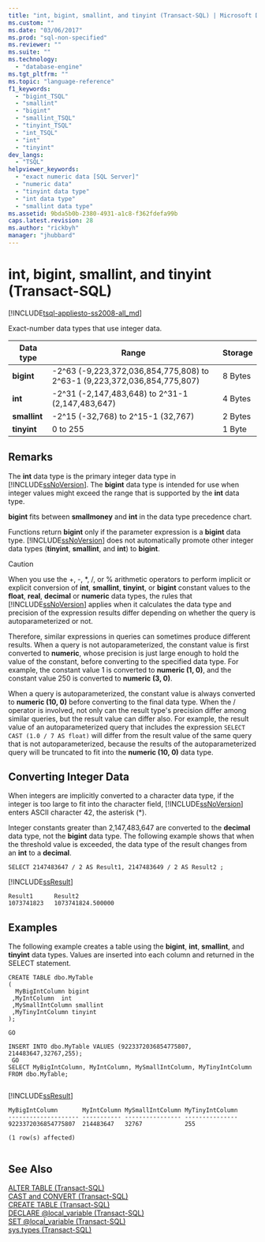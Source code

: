 ```yaml
---
title: "int, bigint, smallint, and tinyint (Transact-SQL) | Microsoft Docs"
ms.custom: ""
ms.date: "03/06/2017"
ms.prod: "sql-non-specified"
ms.reviewer: ""
ms.suite: ""
ms.technology: 
  - "database-engine"
ms.tgt_pltfrm: ""
ms.topic: "language-reference"
f1_keywords: 
  - "bigint_TSQL"
  - "smallint"
  - "bigint"
  - "smallint_TSQL"
  - "tinyint_TSQL"
  - "int_TSQL"
  - "int"
  - "tinyint"
dev_langs: 
  - "TSQL"
helpviewer_keywords: 
  - "exact numeric data [SQL Server]"
  - "numeric data"
  - "tinyint data type"
  - "int data type"
  - "smallint data type"
ms.assetid: 9bda5b0b-2380-4931-a1c8-f362fdefa99b
caps.latest.revision: 28
ms.author: "rickbyh"
manager: "jhubbard"
---
```

# int, bigint, smallint, and tinyint (Transact-SQL)
[!INCLUDE[tsql-appliesto-ss2008-all_md](../../a9retired/includes/tsql-appliesto-ss2008-all-md.md)]

  Exact-number data types that use integer data.  
  
|Data type|Range|Storage|  
|---------------|-----------|-------------|  
|**bigint**|-2^63 (-9,223,372,036,854,775,808) to 2^63-1 (9,223,372,036,854,775,807)|8 Bytes|  
|**int**|-2^31 (-2,147,483,648) to 2^31-1 (2,147,483,647)|4 Bytes|  
|**smallint**|-2^15 (-32,768) to 2^15-1 (32,767)|2 Bytes|  
|**tinyint**|0 to 255|1 Byte|  
  
## Remarks  
 The **int** data type is the primary integer data type in [!INCLUDE[ssNoVersion](../../a9notintoc/includes/ssnoversion-md.md)]. The **bigint** data type is intended for use when integer values might exceed the range that is supported by the **int** data type.  
  
 **bigint** fits between **smallmoney** and **int** in the data type precedence chart.  
  
 Functions return **bigint** only if the parameter expression is a **bigint** data type. [!INCLUDE[ssNoVersion](../../a9notintoc/includes/ssnoversion-md.md)] does not automatically promote other integer data types (**tinyint**, **smallint**, and **int**) to **bigint**.  
  
> [!CAUTION]  
>  When you use the +, -, \*, /, or % arithmetic operators to perform implicit or explicit conversion of **int**, **smallint**, **tinyint**, or **bigint** constant values to the **float**, **real**, **decimal** or **numeric** data types, the rules that [!INCLUDE[ssNoVersion](../../a9notintoc/includes/ssnoversion-md.md)] applies when it calculates the data type and precision of the expression results differ depending on whether the query is autoparameterized or not.  
>   
>  Therefore, similar expressions in queries can sometimes produce different results. When a query is not autoparameterized, the constant value is first converted to **numeric**, whose precision is just large enough to hold the value of the constant, before converting to the specified data type. For example, the constant value 1 is converted to **numeric (1, 0)**, and the constant value 250 is converted to **numeric (3, 0)**.  
>   
>  When a query is autoparameterized, the constant value is always converted to **numeric (10, 0)** before converting to the final data type. When the / operator is involved, not only can the result type's precision differ among similar queries, but the result value can differ also. For example, the result value of an autoparameterized query that includes the expression `SELECT CAST (1.0 / 7 AS float)` will differ from the result value of the same query that is not autoparameterized, because the results of the autoparameterized query will be truncated to fit into the **numeric (10, 0)** data type.  
  
##  <a name="_integer"></a> Converting Integer Data  
 When integers are implicitly converted to a character data type, if the integer is too large to fit into the character field, [!INCLUDE[ssNoVersion](../../a9notintoc/includes/ssnoversion-md.md)] enters ASCII character 42, the asterisk (*).  
  
 Integer constants greater than 2,147,483,647 are converted to the **decimal** data type, not the **bigint** data type. The following example shows that when the threshold value is exceeded, the data type of the result changes from an **int** to a **decimal**.  
  
```  
SELECT 2147483647 / 2 AS Result1, 2147483649 / 2 AS Result2 ;  
```  
  
 [!INCLUDE[ssResult](../../relational-databases/includes/ssresult-md.md)]  
  
```  
Result1      Result2  
1073741823   1073741824.500000  
```  
  
## Examples  
 The following example creates a table using the **bigint**, **int**, **smallint**, and **tinyint** data types. Values are inserted into each column and returned in the SELECT statement.  
  
```  
CREATE TABLE dbo.MyTable  
(  
  MyBigIntColumn bigint  
 ,MyIntColumn  int  
 ,MySmallIntColumn smallint  
 ,MyTinyIntColumn tinyint  
);  
  
GO  
  
INSERT INTO dbo.MyTable VALUES (9223372036854775807, 214483647,32767,255);  
 GO  
SELECT MyBigIntColumn, MyIntColumn, MySmallIntColumn, MyTinyIntColumn  
FROM dbo.MyTable;  
  
```  
  
 [!INCLUDE[ssResult](../../relational-databases/includes/ssresult-md.md)]  
  
```  
MyBigIntColumn       MyIntColumn MySmallIntColumn MyTinyIntColumn  
-------------------- ----------- ---------------- ---------------  
9223372036854775807  214483647   32767            255  
  
(1 row(s) affected)  
  
```  
  
## See Also  
 [ALTER TABLE &#40;Transact-SQL&#41;](../../t-sql/statements/alter-table-transact-sql.md)   
 [CAST and CONVERT &#40;Transact-SQL&#41;](../../t-sql/functions/cast-and-convert-transact-sql.md)   
 [CREATE TABLE &#40;Transact-SQL&#41;](../../t-sql/statements/create-table-transact-sql.md)   
 [DECLARE @local_variable &#40;Transact-SQL&#41;](../Topic/DECLARE%20@local_variable%20\(Transact-SQL\).md)   
 [SET @local_variable &#40;Transact-SQL&#41;](../Topic/SET%20@local_variable%20\(Transact-SQL\).md)   
 [sys.types &#40;Transact-SQL&#41;](../../relational-databases/reference/system-catalog-views/sys.types-transact-sql.md)  
  
  